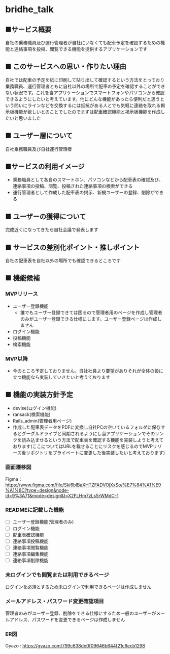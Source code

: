 # bridhe_talk
## ■サービス概要
自社の乗務職員及び運行管理者が自社にいなくても配車予定を確認するための機能と連絡事項を投稿、閲覧できる機能を提供するアプリケーションです
###
## ■ このサービスへの思い・作りたい理由
自社では配車の予定を紙に印刷して貼り出して確認するという方法をとっており乗務職員、運行管理者ともに自社以外の場所で配車の予定を確認することができない状況です。これを当アプリケーションでスマートフォンやパソコンから確認できるようにしたいと考えています。他にどんな機能があったら便利だと思うという問いにラインなどを交換するには抵抗がある人とでも気軽に連絡を取れる掲示板機能が欲しいとのことでしたのでまずは配車確認機能と掲示板機能を作成したいと思いました
###
## ■ ユーザー層について
自社乗務職員及び自社運行管理者
###
## ■サービスの利用イメージ
* 乗務職員として各自のスマートホン、パソコンなどから配車表の確認及び、連絡事項の投稿、閲覧、投稿された連絡事項の検索ができる
* 運行管理者として作成した配車表の掲示、新規ユーザーの登録、削除ができる
###
## ■ ユーザーの獲得について
完成近くになってきたら自社会議で発表します
###
## ■ サービスの差別化ポイント・推しポイント
自社の配車表を自社以外の場所でも確認できるところです
###
## ■ 機能候補
### MVPリリース
* ユーザー登録機能
  * 誰でもユーザー登録できては困るので管理者用のページを作成し管理者のみがユーザー登録できる仕様にします。ユーザー登録ページは作成しません
* ログイン機能
* 投稿機能
* 検索機能
### MVP以降
* 今のところ予定しておりません。自社社員より要望がありそれが全体の役に立つ機能なら実装していきたいと考えております
###
## ■ 機能の実装方針予定
* devise(ログイン機能)
* ransack(検索機能)
* Rails_admin(管理者用ページ)
* 作成した配車表データをPDFに変換し自社PCの空いているフォルダに保存するとグーグルドライブと同期されるようにし当アプリケーションでそのリンクを読み込ませるという方法で配車表を確認する機能を実装しようと考えております(ここについてはURLを載せることにリスクを感じるのでMVPリリース後リポジトリをプライベートに変更した後実装したいと考えております)

### 画面遷移図
Figma：https://www.figma.com/file/Ski6blBaXHTZFADVOjXxSo/%E7%84%A1%E9%A1%8C?type=design&node-id=9%3A71&mode=design&t=X2FLHm7zLs5rWMdC-1

### READMEに記載した機能
- [ ] ユーザー登録機能(管理者のみ)
- [ ] ログイン機能
- [ ] 配車表確認機能
- [ ] 連絡事項投稿機能
- [ ] 連絡事項閲覧機能
- [ ] 連絡事項編集機能
- [ ] 連絡事項削除機能
### 未ログインでも閲覧または利用できるページ
ログインを必須とするため未ログインで利用できるページは作成しません

### メールアドレス・パスワード変更確認項目
管理者のみがユーザー登録、削除をできる仕様にするため一般のユーザーがメールアドレス、パスワードを変更できるページは作成しません

### ER図
Gyazo : https://gyazo.com/799c638de0f09646b644f21c6ecb1298

